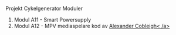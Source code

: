 Projekt Cykelgenerator
Moduler
1. Modul A11 - Smart Powersupply
2. Modul A12 - MPV mediaspelare kod av  <a href="https://github.com/cblgh/mpv-control">Alexander Cobleigh< /a>
  
